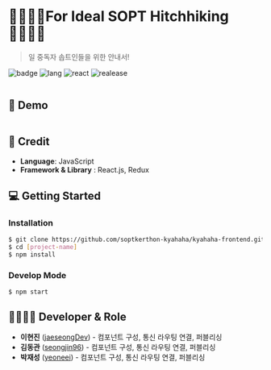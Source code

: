 # 👨‍👩‍👦‍👦For Ideal SOPT Hitchhiking👨‍👩‍👦‍👦

> 일 중독자 솝트인들을 위한 안내서!

![badge](https://img.shields.io/badge/Part-Front--end-brightgreen) ![lang](https://img.shields.io/badge/Language-JavaScript-blue) ![react](https://img.shields.io/badge/Tech--stack-React-orange) ![realease](https://img.shields.io/badge/release-v1.0.0-yellow)

![](   )

## :baby_chick: Demo
![](   )

## 🔧 Credit
- **Language**: JavaScript
- **Framework & Library** : React.js, Redux

## 💻 Getting Started

### Installation
```bash
$ git clone https://github.com/soptkerthon-kyahaha/kyahaha-frontend.git
$ cd [project-name]
$ npm install
```
### Develop Mode
```
$ npm start
```


## 👨‍👩‍👧‍👦 Developer & Role
*  **이현진** ([jaeseongDev](https://github.com/hyundang)) - 컴포넌트 구성, 통신 라우팅 연결, 퍼블리싱
*  **김동관** ([seongjin96](https://github.com/dk-master)) - 컴포넌트 구성, 통신 라우팅 연결, 퍼블리싱
*  **박재성** ([yeoneei](https://github.com/jaeseongDev)) - 컴포넌트 구성, 통신 라우팅 연결, 퍼블리싱
